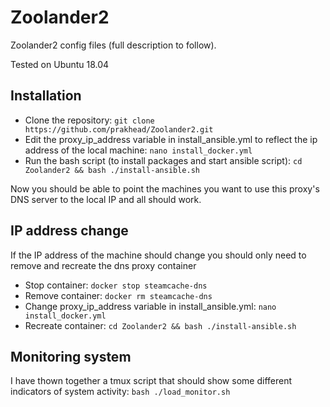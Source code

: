 # Zoolander2

Zoolander2 config files (full description to follow).

Tested on Ubuntu 18.04

## Installation
* Clone the repository: `git clone https://github.com/prakhead/Zoolander2.git`
* Edit the proxy_ip_address variable in install_ansible.yml to reflect the ip address of the local machine: `nano install_docker.yml`
* Run the bash script (to install packages and start ansible script): `cd Zoolander2 && bash ./install-ansible.sh`

Now you should be able to point the machines you want to use this proxy's DNS server to the local IP and all should work.

## IP address change
If the IP address of the machine should change you should only need to remove and recreate the dns proxy container
* Stop container: `docker stop steamcache-dns`
* Remove container: `docker rm steamcache-dns`
* Change proxy_ip_address variable in install_ansible.yml: `nano install_docker.yml`
* Recreate container: `cd Zoolander2 && bash ./install-ansible.sh`

## Monitoring system
I have thown together a tmux script that should show some different indicators of system activity: `bash ./load_monitor.sh`
